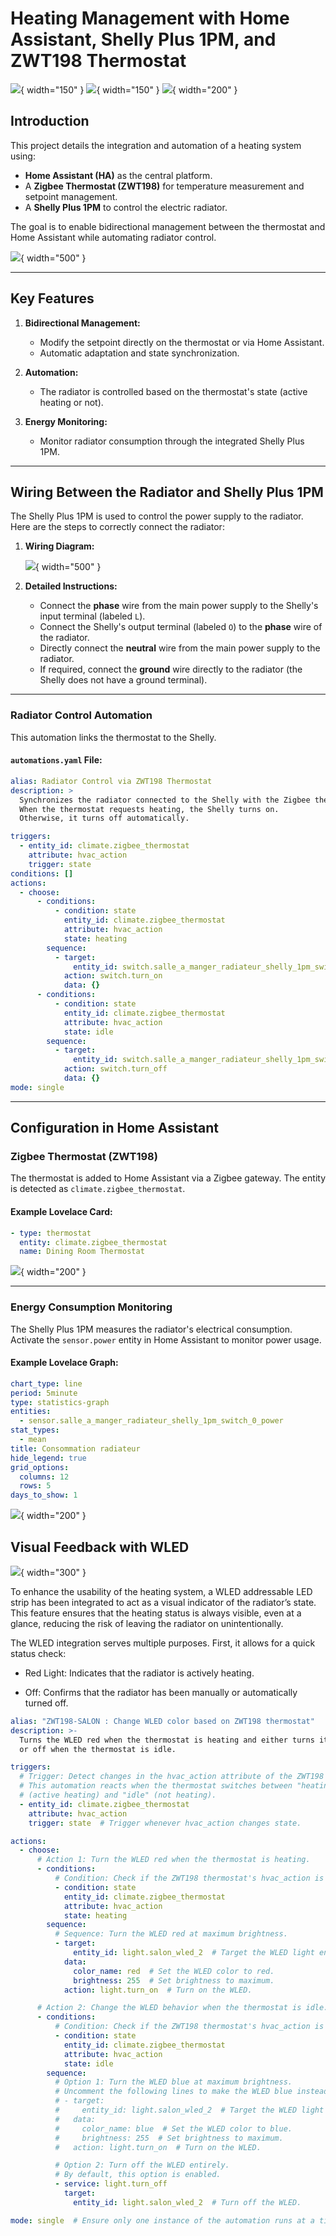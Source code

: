 # Heating Management with Home Assistant, Shelly Plus 1PM, and ZWT198 Thermostat

![](Images/Shelly+ZWT198/ZWT198.png){ width="150" }
![](Images/Shelly+ZWT198/shellyPlus1PM.jpg){ width="150" }
![](Images/Shelly+ZWT198/radiator.png){ width="200" }

## Introduction

This project details the integration and automation of a heating system using:

- **Home Assistant (HA)** as the central platform.
- A **Zigbee Thermostat (ZWT198)** for temperature measurement and setpoint management.
- A **Shelly Plus 1PM** to control the electric radiator.

The goal is to enable bidirectional management between the thermostat and Home Assistant while automating radiator control.

![](Images/Shelly+ZWT198/2024-12-15_09-11-56.png){ width="500" }

---

## Key Features

1. **Bidirectional Management:**
    - Modify the setpoint directly on the thermostat or via Home Assistant.
    - Automatic adaptation and state synchronization.

2. **Automation:**
    - The radiator is controlled based on the thermostat's state (active heating or not).

3. **Energy Monitoring:**
    - Monitor radiator consumption through the integrated Shelly Plus 1PM.

---

## Wiring Between the Radiator and Shelly Plus 1PM


The Shelly Plus 1PM is used to control the power supply to the radiator. Here are the steps to correctly connect the radiator:

1. **Wiring Diagram:**

    ![](Images/Shelly+ZWT198/2024-12-15_08-56-13.png){ width="500" }

3. **Detailed Instructions:**
    - Connect the **phase** wire from the main power supply to the Shelly's input terminal (labeled `L`).
    - Connect the Shelly's output terminal (labeled `O`) to the **phase** wire of the radiator.
    - Directly connect the **neutral** wire from the main power supply to the radiator.
    - If required, connect the **ground** wire directly to the radiator (the Shelly does not have a ground terminal).

---

### Radiator Control Automation

This automation links the thermostat to the Shelly.

#### `automations.yaml` File:

``` yaml
alias: Radiator Control via ZWT198 Thermostat
description: >
  Synchronizes the radiator connected to the Shelly with the Zigbee thermostat.
  When the thermostat requests heating, the Shelly turns on.
  Otherwise, it turns off automatically.

triggers:
  - entity_id: climate.zigbee_thermostat
    attribute: hvac_action
    trigger: state
conditions: []
actions:
  - choose:
      - conditions:
          - condition: state
            entity_id: climate.zigbee_thermostat
            attribute: hvac_action
            state: heating
        sequence:
          - target:
              entity_id: switch.salle_a_manger_radiateur_shelly_1pm_switch_0
            action: switch.turn_on
            data: {}
      - conditions:
          - condition: state
            entity_id: climate.zigbee_thermostat
            attribute: hvac_action
            state: idle
        sequence:
          - target:
              entity_id: switch.salle_a_manger_radiateur_shelly_1pm_switch_0
            action: switch.turn_off
            data: {}
mode: single
```

---

## Configuration in Home Assistant

### Zigbee Thermostat (ZWT198)

The thermostat is added to Home Assistant via a Zigbee gateway. The entity is detected as `climate.zigbee_thermostat`.

#### Example Lovelace Card:

```yaml
- type: thermostat
  entity: climate.zigbee_thermostat
  name: Dining Room Thermostat
```
![](Images/Shelly+ZWT198/2024-12-15_09-30-26.png){ width="200" }

---

### Energy Consumption Monitoring

The Shelly Plus 1PM measures the radiator's electrical consumption. Activate the `sensor.power` entity in Home Assistant to monitor power usage.

#### Example Lovelace Graph:

```yaml
chart_type: line
period: 5minute
type: statistics-graph
entities:
  - sensor.salle_a_manger_radiateur_shelly_1pm_switch_0_power
stat_types:
  - mean
title: Consommation radiateur
hide_legend: true
grid_options:
  columns: 12
  rows: 5
days_to_show: 1
```

![](Images/Shelly+ZWT198/2024-12-15_09-30-34.png){ width="200" }

## Visual Feedback with WLED

![](Images/Shelly+ZWT198/what-is-LED-strip-lights.jpg){ width="300" }

To enhance the usability of the heating system, a WLED addressable LED strip has been integrated to act as a visual indicator of the radiator’s state. This feature ensures that the heating status is always visible, even at a glance, reducing the risk of leaving the radiator on unintentionally.

The WLED integration serves multiple purposes. First, it allows for a quick status check:

- Red Light: Indicates that the radiator is actively heating.

- Off: Confirms that the radiator has been manually or automatically turned off.

```yaml
alias: "ZWT198-SALON : Change WLED color based on ZWT198 thermostat"
description: >-
  Turns the WLED red when the thermostat is heating and either turns it blue
  or off when the thermostat is idle.

triggers:
  # Trigger: Detect changes in the hvac_action attribute of the ZWT198 thermostat.
  # This automation reacts when the thermostat switches between "heating"
  # (active heating) and "idle" (not heating).
  - entity_id: climate.zigbee_thermostat
    attribute: hvac_action
    trigger: state  # Trigger whenever hvac_action changes state.

actions:
  - choose:
      # Action 1: Turn the WLED red when the thermostat is heating.
      - conditions:
          # Condition: Check if the ZWT198 thermostat's hvac_action is set to "heating".
          - condition: state
            entity_id: climate.zigbee_thermostat
            attribute: hvac_action
            state: heating
        sequence:
          # Sequence: Turn the WLED red at maximum brightness.
          - target:
              entity_id: light.salon_wled_2  # Target the WLED light entity.
            data:
              color_name: red  # Set the WLED color to red.
              brightness: 255  # Set brightness to maximum.
            action: light.turn_on  # Turn on the WLED.

      # Action 2: Change the WLED behavior when the thermostat is idle.
      - conditions:
          # Condition: Check if the ZWT198 thermostat's hvac_action is set to "idle".
          - condition: state
            entity_id: climate.zigbee_thermostat
            attribute: hvac_action
            state: idle
        sequence:
          # Option 1: Turn the WLED blue at maximum brightness.
          # Uncomment the following lines to make the WLED blue instead of turning it off.
          # - target:
          #     entity_id: light.salon_wled_2  # Target the WLED light entity.
          #   data:
          #     color_name: blue  # Set the WLED color to blue.
          #     brightness: 255  # Set brightness to maximum.
          #   action: light.turn_on  # Turn on the WLED.

          # Option 2: Turn off the WLED entirely.
          # By default, this option is enabled.
          - service: light.turn_off
            target:
              entity_id: light.salon_wled_2  # Turn off the WLED.

mode: single  # Ensure only one instance of the automation runs at a time.
```
